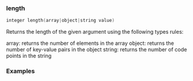 ### length

```c++
integer length(array|object|string value)
```

Returns the length of the given argument using the following types rules:

array: returns the number of elements in the array
object: returns the number of key-value pairs in the object
string: returns the number of code points in the string

### Examples


